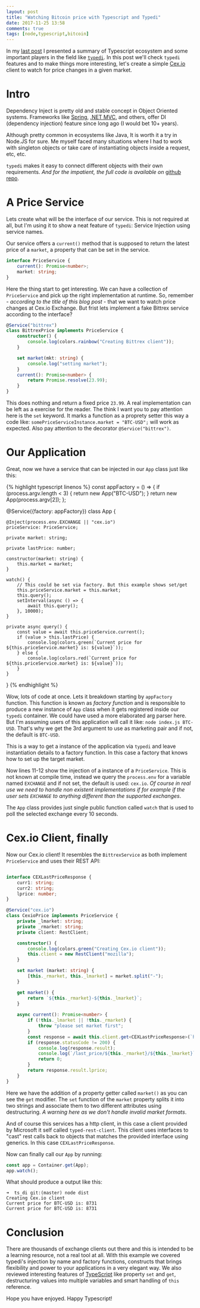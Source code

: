 ```yaml
---
layout: post
title: "Watching Bitcoin price with Typescript and Typedi"
date: 2017-11-25 13:58
comments: true
tags: [node,typescript,bitcoin]
---
```


In my [last post](http://paulosuzart.github.io/blog/2017/10/04/type-safety-orm-and-dependency-injection-node/) I presented a summary of Typescript ecosystem and some important players in the field like [`typedi`](https://www.npmjs.com/package/typedi). In this post we'll check `typedi` features and to make things more interesting, let's create a simple [Cex.io](https://cex.io) client to watch for price changes in a given market.

<!--more-->

# Intro

Dependency Inject is pretty old and stable concept in Object Oriented systems. Frameworks like [Spring](https://spring.io/), [.NET MVC](https://docs.microsoft.com/en-us/aspnet/core/mvc/controllers/dependency-injection), and others, offer DI (dependency injection) feature since long ago (I would bet 10+ years).

Although pretty common in ecosystems like Java, It is worth it a try in Node.JS for sure. Me myself faced many situations where I had to work with singleton objects or take care of instantiating objects inside a request, etc, etc.

`typedi` makes it easy to connect different objects with their own requirements. *And for the impatient, the full code is available on* [github repo](https://github.com/paulosuzart/btc_example).

# A Price Service

Lets create what will be the interface of our service. This is not required at all, but I'm using it to show a neat feature of `typedi`: Service Injection using service names.

Our service offers a `current()` method that is supposed to return the latest price of a `market`, a property that can be set in the service.

``` typescript
interface PriceService {
    current(): Promise<number>;
    market: string;
}
```

Here the thing start to get interesting. We can have a collection of `PriceService` and pick up the right implementation at runtime. So, remember - *according to the title of this blog post* - that we want to watch price changes at Cex.io Exchange. But frist lets implement a fake Bittrex service according to the interface?

``` typescript
@Service("bittrex")
class BittrexPrice implements PriceService {
    constructor() {
        console.log(colors.rainbow("Creating Bittrex client"));
    }

    set market(mkt: string) {
        console.log("setting market");
    }
    current(): Promise<number> {
        return Promise.resolve(23.99);
    }
}
```

This does nothing and return a fixed price `23.99`. A real implementation can be left as a exercise for the reader. The think I want you to pay attention here is the `set` keyword. It marks a function as a proprety setter this way a code like: `somePriceServiceInstance.market = "BTC-USD";` will work as expected. Also pay attention to the decorator `@Service("bittrex")`.

# Our Application

Great, now we have a service that can be injected in our `App` class just like this:

{% highlight typescript linenos %}
const appFactory = () => {
  if (process.argv.length < 3) {
      return new App("BTC-USD");
  }
  return new App(process.argv[2]);
};

@Service({factory: appFactory})
class App {

    @Inject(process.env.EXCHANGE || "cex.io")
    priceService: PriceService;

    private market: string;

    private lastPrice: number;

    constructor(market: string) {
        this.market = market;
    }

    watch() {
        // This could be set via factory. But this example shows set/get
        this.priceService.market = this.market;
        this.query();
        setInterval(async () => {
            await this.query();
        }, 10000);
    }

    private async query() {
        const value = await this.priceService.current();
        if (value > this.lastPrice) {
            console.log(colors.green(`Current price for ${this.priceService.market} is: ${value}`));
        } else {
            console.log(colors.red(`Current price for ${this.priceService.market} is: ${value}`));
        }
    }
}
{% endhighlight %}

Wow, lots of code at once. Lets it breakdown starting by `appFactory` function. This function is known as *factory function* and is responsible to produce a new instance of `App` class when it gets registered inside our `typedi` container. We could have used a more elaborated arg parser here. But I'm assuming users of this application will call it like: `node index.js BTC-USD`. That's why we get the 3rd argument to use as marketing pair and if not, the default is `BTC-USD`.

This is a way to get a instance of the application via `typedi` and leave instantiation details to a factory function. In this case a factory that knows how to set up the target market.

Now lines 11-12 show the injection of a instance of a `PriceService`. This is not known at compile time, instead we query the `process.env` for a variable named `EXCHANGE` and if not set, the default is used: `cex.io`. *Of course in real use we need to handle non existent implementations if for example if the user sets `EXCHANGE` to anything different than the supported exchanges*.

The `App` class provides just single public function called `watch` that is used to poll the selected exchange every 10 seconds.

# Cex.io Client, finally

Now our Cex.io client! It resembles the `BittrexService` as both implement `PriceService` and uses their REST API: 

``` typescript

interface CEXLastPriceResponse {
    curr1: string;
    curr2: string;
    lprice: number;
}

@Service("cex.io")
class CexioPrice implements PriceService {
    private _lmarket: string;
    private _rmarket: string;
    private client: RestClient;

    constructor() {
        console.log(colors.green("Creating Cex.io client"));
        this.client = new RestClient("mozilla");
    }

    set market (market: string) {
        [this._rmarket, this._lmarket] = market.split("-");
    }

    get market() {
        return `${this._rmarket}-${this._lmarket}`;
    }
    
    async current(): Promise<number> {
        if (!this._lmarket || !this._rmarket) {
            throw "please set market first";
        }
        const response = await this.client.get<CEXLastPriceResponse>(`https://cex.io/api/last_price/${this._rmarket}/${this._lmarket}`);
        if (response.statusCode != 200) {
            console.log(response.result);
            console.log(`/last_price/${this._rmarket}/${this._lmarket}`);
            return 0;
        }
        return response.result.lprice;
    }
}
```

Here we have the addition of a property getter called `market()` as you can see the `get` modifier. The `set` function of the `market` property splits it into two strings and associate them to two different attributes using destructuring. *A warning here as we don't handle invalid market formats*.

And of course this services has a http client, in this case a client provided by Microsoft it self called `typed-rest-client`. This client uses interfaces to "cast" rest calls back to objects that matches the provided interface using generics. In this case `CEXLastPriceResponse`.

Now can finally call our `App` by running:

``` typescript
const app = Container.get(App);
app.watch();
```
What should produce a output like this:
```
➜  ts_di git:(master) node dist
Creating Cex.io client
Current price for BTC-USD is: 8731
Current price for BTC-USD is: 8731
```

# Conclusion

There are thousands of exchange clients out there and this is intended to be a learning resource, not a real tool at all. With this example we covered typedi's injection by name and factory functions, constructs that brings flexibility and power to your applications in a very elegant way. We also reviewed interesting features of [TypeScript](https://www.typescriptlang.org/) like property `set` and `get`, destructuring values into multiple variables and smart handling of `this` reference.

Hope you have enjoyed. Happy Typescript!